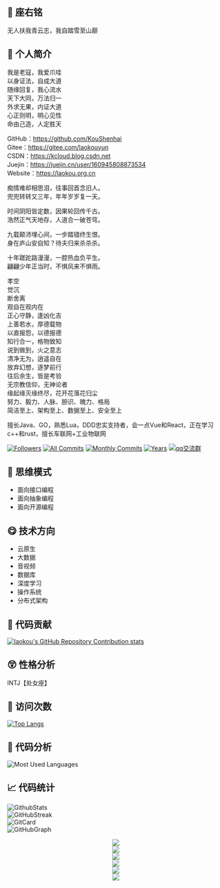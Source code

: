 ## 🔪 座右铭
无人扶我青云志，我自踏雪至山巅  

## 👋 个人简介
我是老寇，我爱爪哇  
以身证法，自成大道    
随缘回复，我心流水   
天下大同，万法归一    
外求无果，内证大道  
心正则明，明心见性  
命由己造，人定胜天  

GitHub：https://github.com/KouShenhai    
Gitee：https://gitee.com/laokouyun     
CSDN：https://kcloud.blog.csdn.net  
Juejin：https://juejin.cn/user/160945808873534  
Website：https://laokou.org.cn  

痴情难却相思泪，往事回首念旧人。  
兜兜转转又三年，年年岁岁复一天。

时间阴阳皆定数，因果轮回传千古。   
浩然正气天地存，人道合一破苍穹。

九载颠沛埋心间，一步踏错终生恨。  
身在庐山安自知？待夫归来杀杀杀。  

十年蹉跎路漫漫，一腔热血负平生。  
翩翩少年正当时，不惧风来不惧雨。  

孝空  
觉沉  
断舍离   
观自在观内在     
正心守静，逢凶化吉  
上善若水，厚德载物    
以直报怨，以德报德    
知行合一，格物致知    
说到做到，火之意志    
清净无为，逍遥自在       
放弃幻想，逐梦前行     
往后余生，皆是考验    
无宗教信仰，无神论者   
缘起缘灭缘终尽，花开花落花归尘     
努力、毅力、人脉、胆识、魄力、格局   
简洁至上、架构至上、数据至上、安全至上  

擅长Java、GO，熟悉Lua，DDD忠实支持者，会一点Vue和React，正在学习c++和rust，擅长车联网+工业物联网

[![Followers](https://img.shields.io/github/followers/KouShenhai?label=follow)](https://github.com/KouShenhai)
[![All Commits](https://badges.pufler.dev/commits/all/KouShenhai)](https://badges.pufler.dev)
[![Monthly Commits](https://badges.pufler.dev/commits/monthly/KouShenhai)](https://badges.pufler.dev)
[![Years](https://badges.pufler.dev/years/KouShenhai)](https://badges.pufler.dev)
[![qq交流群](https://img.shields.io/badge/Q群-218686225-blue.svg)](https://qm.qq.com/cgi-bin/qm/qr?k=WFANTXDEjrDw6UxsrRFCv_rQsEu6LTxH&jump_from=webapi)   

## 👊 思维模式
- 面向接口编程
- 面向抽象编程
- 面向开源编程

## 😋 技术方向
- 云原生
- 大数据
- 音视频
- 数据库
- 深度学习
- 操作系统
- 分布式架构

## 🐋 代码贡献
<a href="https://github.com/pulls?q=is%3Apr+author%3AKouShenhai">
        <img src="https://repository-contribution-stats.vercel.app/api?username=KouShenhai&hide=B&theme=dark&combine_all_yearly_contributions=true&order_by=stars&hide_contributor_rank=false&width=400&icon_padding_x=0" 
alt="laokou's GitHub Repository Contribution stats" />
</a>

## 😲 性格分析
INTJ【处女座】

## &#x1f92b; 访问次数
[![Top Langs](https://profile-counter.glitch.me/laokou/count.svg)](https://github.com/KouShenhai)

## 🔭 代码分析
![Most Used Languages](https://github-readme-stats.vercel.app/api/top-langs/?username=KouShenhai&layout=compact&theme=dark)

## &#x1f4c8; 代码统计
![GithubStats](https://github-readme-stats.vercel.app/api?username=KouShenhai&show_icons=true&count_private=true&theme=dark)   
![GitHubStreak](https://streak-stats.demolab.com?user=KouShenhai&locale=zh_Hans&theme=dark)    
![GitCard](https://github-profile-summary-cards.vercel.app/api/cards/profile-details?username=KouShenhai&theme=dark)   
![GitHubGraph](https://github-readme-activity-graph.vercel.app/graph?username=KouShenhai&theme=react-dark&bg_color=000000&hide_border=true)
<div align="center">
  <img src="https://readme-typing-svg.herokuapp.com/?lines=真传一句话，假传万卷书&center=true&size=30" /> <br>
  <img src="https://readme-typing-svg.herokuapp.com/?lines=巅峰诞生虚伪的拥护&center=true&size=30" /> <br>
  <img src="https://readme-typing-svg.herokuapp.com/?lines=黄昏见证虔诚的信徒&center=true&size=30" /> <br>
  <img src="https://readme-typing-svg.herokuapp.com/?lines=清静无为，就是大道&center=true&size=30" /> <br>
  <img src="https://readme-typing-svg.herokuapp.com/?lines=以身证法，自成大道&center=true&size=30" /> <br>
  <img src="https://readme-typing-svg.herokuapp.com/?lines=向死而生，倒转阴阳&center=true&size=30" /> <br>
</div>
